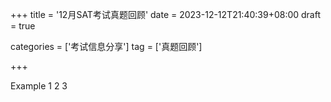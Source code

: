 +++
title = '12月SAT考试真题回顾'
date = 2023-12-12T21:40:39+08:00
draft = true

categories = ['考试信息分享']
tag = ['真题回顾']

+++


Example 1 2 3